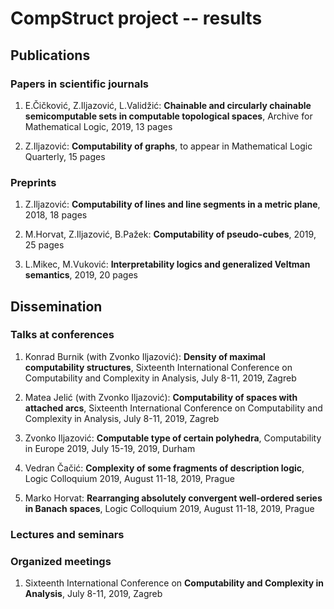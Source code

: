 # CompStruct project -- results

## Publications

### Papers in scientific journals

1. E.Čičković, Z.Iljazović, L.Validžić: **Chainable and circularly chainable semicomputable sets in computable topological spaces**, Archive for Mathematical Logic, 2019, 13 pages

2. Z.Iljazović: **Computability of graphs**, to appear in Mathematical Logic Quarterly, 15 pages

### Preprints

1. Z.Iljazović: **Computability of lines and line segments in a metric plane**, 2018, 18 pages

2. M.Horvat, Z.Iljazović, B.Pažek: **Computability of pseudo-cubes**, 2019, 25 pages

3. L.Mikec, M.Vuković: **Interpretability logics and generalized Veltman semantics**, 2019, 20 pages

## Dissemination

### Talks at conferences

1. Konrad Burnik (with Zvonko Iljazović): **Density of maximal computability structures**, Sixteenth International Conference on Computability and Complexity in Analysis, July 8-11,  2019, Zagreb

2. Matea Jelić (with Zvonko Iljazović): **Computability of spaces with attached arcs**, Sixteenth International Conference on Computability and Complexity in Analysis, July 8-11, 2019, Zagreb

3. Zvonko Iljazović: **Computable type of certain polyhedra**, Computability in Europe 2019, July 15-19, 2019, Durham

4. Vedran Čačić: **Complexity of some fragments of description logic**, Logic Colloquium 2019, August 11-18, 2019, Prague

5. Marko Horvat: **Rearranging absolutely convergent well-ordered series in Banach spaces**, Logic Colloquium 2019, August 11-18, 2019, Prague

### Lectures and seminars


### Organized meetings

1. Sixteenth International Conference on **Computability and Complexity in Analysis**, July 8-11, 2019, Zagreb
